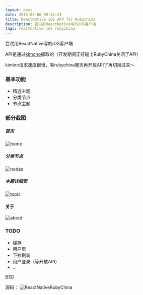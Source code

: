 ```yaml
---
layout: post
date: 2015-04-06 09:44:23
title: ReactNative iOS APP for RubyChina
description: 尝试用ReactNative写的iOS客户端
tags: reactnative ios rubychina
---
```



尝试用ReactNative写的iOS客户端

API是通过[kimono](https://www.kimonolabs.com)抓取的（开发期间正好碰上RubyChina关闭了API）

kimino请求速度很慢，等rubychina哪天再开放API了再切换过来～


### 基本功能
- 精选主题
- 分类节点
- 节点主题

### 部分截图
##### 首页
![home](http://henter.qiniudn.com/ios/home.png)

##### 分类节点
![nodes](http://henter.qiniudn.com/ios/nodes.png)

##### 主题详细页
![topic](http://henter.qiniudn.com/ios/topic.png)


#### 关于
![about](http://henter.qiniudn.com/ios/about.png)



### TODO
- 缓存
- 用户页
- 下拉刷新
- 用户登录（等开放API）
- ...


BSD



源码：
![ReactNativeRubyChina](https://github.com/henter/ReactNativeRubyChina)
